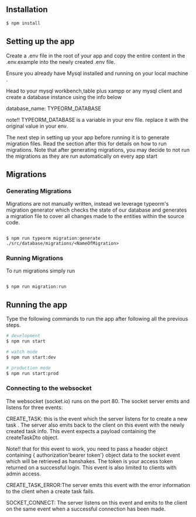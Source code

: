 ## Installation

```bash
$ npm install
```

## Setting up the app

Create a .env file in the root of your app and copy the entire content in the .env.example into the newly created .env file.

Ensure you already have Mysql installed and running on your local machine .

Head to your mysql workbench,table plus xampp or any mysql client and create a database instance using the info below

database_name: TYPEORM_DATABASE

note!!
TYPEORM_DATABASE is a variable in your env file. replace it with the original value in your env.

The next step in setting up your app before running it is to generate migration files. Read the section after this for details on how to run migrations.
Note that after generating migrations, you may decide to not run the migrations as they are run automatically on every app start

## Migrations

### Generating Migrations

Migrations are not manually written, instead we leverage typeorm's migration generator which checks the state of our database and generates a migration file to cover all changes made to the entities within the source code.

```

$ npm run typeorm migration:generate ./src/database/migrations/<NameOfMigration>

```

### Running Migrations

To run migrations simply run

```

$ npm run migration:run

```

## Running the app

Type the following commands to run the app after following all the previous steps.

```bash
# development
$ npm run start

# watch mode
$ npm run start:dev

# production mode
$ npm run start:prod
```

### Connecting to the websocket

The websocket (socket.io) runs on the port 80.
The socket server emits and listens for three events:

CREATE_TASK: this is the event which the server listens for to create a new task . The server also emits back to the client on this event with the newly created task info. This event expects a payload containing the createTaskDto object.

Note!! that for this event to work, you need to pass a header object containing { authorization'bearer token'} object data to the socket event which will be retrieved as hanshakes. The token is your access token returned on a successful login.
This event is also limited to clients with admin access.

CREATE_TASK_ERROR:The server emits this event with the error information to the client when a create task fails.

SOCKET_CONNECT: The server listens on this event and emits to the client on the same event when a successful connection has been made.
